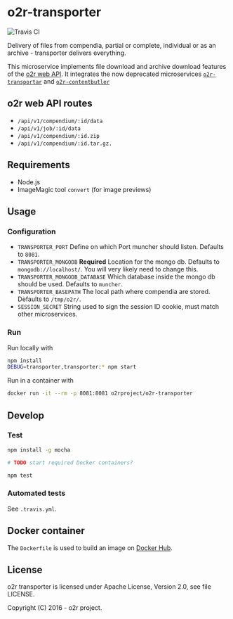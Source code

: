 # o2r-transporter

![Travis CI](https://api.travis-ci.org/o2r-project/o2r-transporter.svg)

Delivery of files from compendia, partial or complete, individual or as an archive - transporter delivers everything.

This microservice implements file download and archive download features of the [o2r web API](http://o2r.info/o2r-web-api).
It integrates the now deprecated microservices [`o2r-transportar`](https://github.com/o2r-project/o2r-transportar/) and [`o2r-contentbutler`](https://github.com/o2r-project/o2r-contentbutler)

## o2r web API routes

- `/api/v1/compendium/:id/data`
- `/api/v1/job/:id/data`
- `/api/v1/compendium/:id.zip`
- `/api/v1/compendium/:id.tar.gz.`

## Requirements

- Node.js
- ImageMagic tool `convert` (for image previews)

## Usage

### Configuration

- `TRANSPORTER_PORT`
  Define on which Port muncher should listen. Defaults to `8081`.
- `TRANSPORTER_MONGODB` __Required__
  Location for the mongo db. Defaults to `mongodb://localhost/`. You will very likely need to change this.
- `TRANSPORTER_MONGODB_DATABASE`
  Which database inside the mongo db should be used. Defaults to `muncher`.
- `TRANSPORTER_BASEPATH`
  The local path where compendia are stored. Defaults to `/tmp/o2r/`.
- `SESSION_SECRET`
  String used to sign the session ID cookie, must match other microservices.

### Run

Run locally with

```bash
npm install
DEBUG=transporter,transporter:* npm start
```

Run in a container with

```bash
docker run -it --rm -p 8081:8081 o2rproject/o2r-transporter
```

## Develop

### Test

```bash
npm install -g mocha

# TODO start required Docker containers?

npm test
```

### Automated tests

See `.travis.yml`.

## Docker container

The `Dockerfile` is used to build an image on [Docker Hub](https://hub.docker.com/r/o2rproject/o2r-transporter/).

## License

o2r transporter is licensed under Apache License, Version 2.0, see file LICENSE.

Copyright (C) 2016 - o2r project.